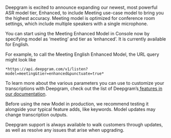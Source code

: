 Deepgram is excited to announce expanding our newest, most powerful ASR model tier, Enhanced, to include Meeting use-case model to bring you the highest accuracy. Meeting model is optimized for conference room settings, which include multiple speakers with a single microphone.

You can start using the Meeting Enhanced Model in Console now by specifying model as ‘meeting’ and tier as ‘enhanced’. It is currently available for English.

For example, to call the Meeting English Enhanced Model, the URL query might look like

`*https://api.deepgram.com/v1/listen?model=meeting&tier=enhanced&punctuate=true*`

To learn more about the various parameters you can use to customize your transcriptions with Deepgram, check out the list of Deepgram’s[ features in our documentation](https://developers.deepgram.com/). 

Before using the new Model in production, we recommend testing it alongside your typical feature adds, like keywords. Model updates may change transcription outputs.

Deepgram support is always available to walk customers through updates, as well as resolve any issues that arise when upgrading.

